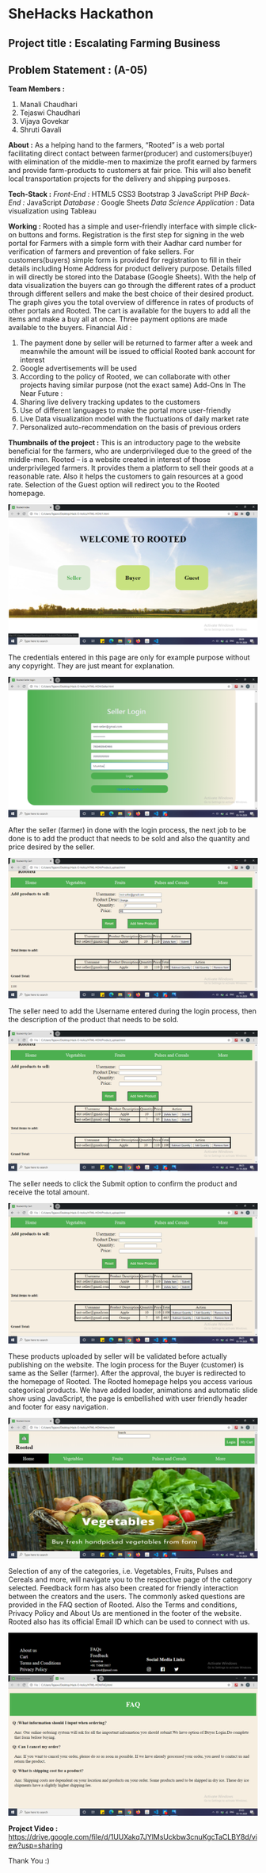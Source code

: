 # SheHacks Hackathon
## Project title : Escalating Farming Business
## Problem Statement : (A-05)

**Team Members :** 
1. Manali Chaudhari
2. Tejaswi Chaudhari 
3. Vijaya Govekar
4. Shruti Gavali

**About :**
As a helping hand to the farmers, “Rooted” is a web portal facilitating direct contact between farmer(producer) and customers(buyer) with elimination of the middle-men to maximize the profit earned by farmers and provide farm-products to customers at fair price. This will also benefit local transportation projects for the delivery and shipping purposes.

**Tech-Stack :**
*Front-End :*
HTML5
CSS3
Bootstrap 3
JavaScript
PHP
*Back-End :*
JavaScript
*Database :*
Google Sheets
*Data Science Application :*
Data visualization using Tableau

**Working :**
Rooted has a simple and user-friendly interface with simple click-on buttons and forms. Registration is the first step for signing in the web portal for Farmers with a simple form with their Aadhar card number for verification of farmers and prevention of fake sellers. For customers(buyers) simple form is provided for registration to fill in their details including Home Address for product delivery purpose. Details filled in will directly be stored into the Database (Google Sheets).
With the help of data visualization the buyers can go through the different rates of a product through different sellers and make the best choice of their desired product. The graph gives you the total overview of difference in rates of products of other portals and Rooted. The cart is available for the buyers to add all the items and make a buy all at once. Three payment options are made available to the buyers.
Financial Aid :
1. The payment done by seller will be returned to farmer after a week and meanwhile the amount will be issued to official Rooted bank account for interest
2. Google advertisements will be used
3. According to the policy of Rooted, we can collaborate with other projects having similar purpose (not the exact same)
Add-Ons In The Near Future :
1.	Sharing live delivery tracking updates to the customers
2.	Use of different languages to make the portal more user-friendly
3.	Live Data visualization model with the fluctuations of daily market rate
4.  Personalized auto-recommendation on the basis of previous orders

**Thumbnails of the project :**
This is an introductory page to the website beneficial for the farmers, who are underprivileged due to the greed of the middle-men. Rooted – is a website created in interest of those underprivileged farmers. It provides them a platform to sell their goods at a reasonable rate. Also it helps the customers to gain resources at a good rate.
Selection of the Guest option will redirect you to the Rooted homepage.

![alt text](https://github.com/SheHacks-Hack-O-holics/SheHacks/blob/main/Readme-Images/1.png?raw=true)

The credentials entered in this page are only for example purpose without any copyright. They are just meant for explanation.

![alt text](https://github.com/SheHacks-Hack-O-holics/SheHacks/blob/main/Readme-Images/2.png?raw=true)

After the seller (farmer) in done with the login process, the next job to be done is to add the product that needs to be sold and also the quantity and price desired by the seller.

![alt text](https://github.com/SheHacks-Hack-O-holics/SheHacks/blob/main/Readme-Images/3.png?raw=true)

The seller need to add the Username entered during the login process, then the description of the product that needs to be sold.

![alt text](https://github.com/SheHacks-Hack-O-holics/SheHacks/blob/main/Readme-Images/4.png?raw=true)

The seller needs to click the Submit option to confirm the product and receive the total amount.

![alt text](https://github.com/SheHacks-Hack-O-holics/SheHacks/blob/main/Readme-Images/5.png?raw=true)

These products uploaded by seller will be validated before actually publishing on the website.
The login process for the Buyer (customer) is same as the Seller (farmer). After the approval, the buyer is redirected to the homepage of Rooted. 
The Rooted homepage helps you access various categorical products. We have added loader, animations and automatic slide show using JavaScript, the page is embellished with user friendly header and footer for easy navigation.

![alt text](https://github.com/SheHacks-Hack-O-holics/SheHacks/blob/main/Readme-Images/6.png?raw=true)

Selection of any of the categories, i.e. Vegetables, Fruits, Pulses and Cereals and more, will navigate you to the respective page of the category selected. 
Feedback form has also been created for friendly interaction between the creators and the users. The commonly asked questions are provided in the FAQ section of Rooted. Also the Terms and conditions, Privacy Policy and About Us are mentioned in the footer of the website. Rooted also has its official Email ID which can be used to connect with us. 

![alt text](https://github.com/SheHacks-Hack-O-holics/SheHacks/blob/main/Readme-Images/8.png?raw=true)
![alt text](https://github.com/SheHacks-Hack-O-holics/SheHacks/blob/main/Readme-Images/7.png?raw=true)

**Project Video :**
https://drive.google.com/file/d/1UUXakq7JYlMsUckbw3cnuKgcTaCLBY8d/view?usp=sharing



Thank You :)













